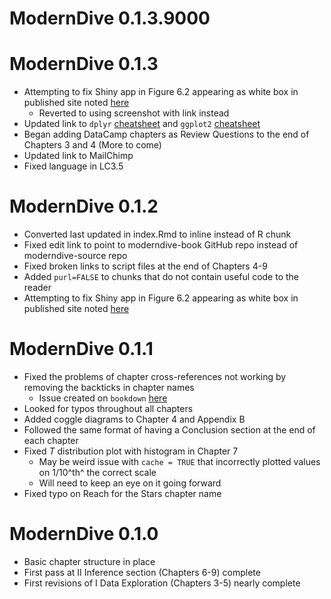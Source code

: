 # ModernDive 0.1.3.9000


# ModernDive 0.1.3

* Attempting to fix Shiny app in Figure 6.2 appearing as white box in published site noted [here](https://github.com/ismayc/moderndiver-book/issues/2)
    * Reverted to using screenshot with link instead
* Updated link to `dplyr` [cheatsheet](https://github.com/rstudio/cheatsheets/raw/master/source/pdfs/data-transformation-cheatsheet.pdf) and `ggplot2` [cheatsheet](https://www.rstudio.com/wp-content/uploads/2016/11/ggplot2-cheatsheet-2.1.pdf)
* Began adding DataCamp chapters as Review Questions to the end of Chapters 3 and 4 (More to come)
* Updated link to MailChimp
* Fixed language in LC3.5

# ModernDive 0.1.2

* Converted last updated in index.Rmd to inline instead of R chunk
* Fixed edit link to point to moderndive-book GitHub repo instead of moderndive-source repo
* Fixed broken links to script files at the end of Chapters 4-9
* Added `purl=FALSE` to chunks that do not contain useful code to the reader
* Attempting to fix Shiny app in Figure 6.2 appearing as white box in published site noted [here](https://github.com/ismayc/moderndiver-book/issues/2)

# ModernDive 0.1.1

* Fixed the problems of chapter cross-references not working by removing the backticks in chapter names
    + Issue created on `bookdown` [here](https://github.com/rstudio/bookdown/issues/294)
* Looked for typos throughout all chapters
* Added coggle diagrams to Chapter 4 and Appendix B
* Followed the same format of having a Conclusion section at the end of each chapter
* Fixed $T$ distribution plot with histogram in Chapter 7
    + May be weird issue with `cache = TRUE` that incorrectly plotted values on 1/10^th^ the correct scale
    + Will need to keep an eye on it going forward
* Fixed typo on Reach for the Stars chapter name


# ModernDive 0.1.0

* Basic chapter structure in place
* First pass at II Inference section (Chapters 6-9) complete
* First revisions of I Data Exploration (Chapters 3-5) nearly complete